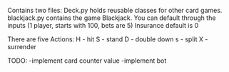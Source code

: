 Contains two files:
Deck.py holds reusable classes for other card games.
blackjack.py contains the game Blackjack.
You can default through the inputs (1 player, starts with 100, bets are 5)
Insurance default is 0

There are five Actions:
H - hit
S - stand
D - double down
s - split
X - surrender

TODO:
-implement card counter value
-implement bot